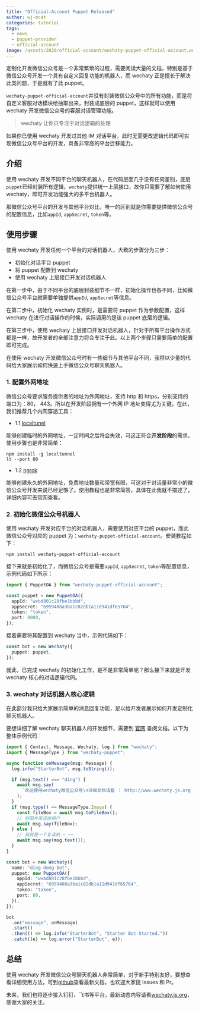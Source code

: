 ```yaml
---
title: "Official-Account Puppet Released"
author: wj-mcat
categories: tutorial
tags:
  - news
  - puppet-provider
  - official-account
image: /assets/2020/official-account/wechaty-puppet-official-account.webp
---
```


定制化开发微信公众号是一个非常繁琐的过程，需要阅读大量的文档，特别是基于微信公众号开发一个具有自定义回复功能的机器人，而 wechaty 正是擅长于解决此类问题，于是就有了此 puppet。

`wechaty-puppet-official-account`并没有封装微信公众号中的所有功能，而是将自定义客服对话模块给抽取出来，封装成底层的 puppet，这样就可以使用 wechaty 开发微信公众号的客服对话管理功能。

> wechaty 让你只专注于对话逻辑的处理

如果你已使用 wechaty 开发过其他 IM 对话平台，此时无需更改逻辑代码即可实现微信公众号平台的开发，具备非常高的平台迁移能力。

## 介绍

使用 wechaty 开发不同平台的聊天机器人，在代码层面几乎没有任何差别，底层`puppet`已经封装所有逻辑，`wechaty`提供统一上层接口，故你只需要了解如何使用 wechaty，即可开发功能强大的多平台机器人。

那微信公众号平台的开发与其他平台对比，唯一的区别就是你需要提供微信公众号的配置信息，比如`appId`, `appSecret`, `token`等。

## 使用步骤

使用 wechaty 开发任何一个平台的对话机器人，大致的步骤分为三步：

- 初始化对话平台 puppet
- 将 puppet 配置到 wechaty
- 使用 wechaty 上层接口开发对话机器人

在第一步中，由于不同平台的底层封装细节不一样，初始化操作也各不同，比如微信公众号平台就需要单独提供`appId`, `appSecret`等信息。

在第二步中，初始化 wechaty 实例时，是需要将 puppet 作为参数配置，这样 wechaty 在进行对话操作的时候，实际调用的是该 puppet 底层的逻辑。

在第三步中，使用 wechaty 上层接口开发对话机器人，针对于所有平台操作方式都是一样，故开发者的全部注意力将会专注于此。以上两个步骤只需要简单的配置即可完成。

在使用 wechaty 开发微信公众号时有一些细节与其他平台不同，我将以少量的代码给大家展示如何快速上手微信公众号聊天机器人。

### 1. 配置外网地址

微信公众号要求服务提供者的地址为外网地址，支持 http 和 https，分别支持的端口为：80， 443。所以在开发阶段拥有一个外网 IP 地址变得尤为关键，在此，我们推荐几个内网穿透工具：

- 1.1 [localtunel](https://localtunnel.github.io/www/)

能够创建临时的外网地址，一定时间之后将会失效，可这正符合**开发阶段**的需求。使用步骤也是非常简单：

```shell script
npm install -g localtunnel
lt --port 80
```

- 1.2 [ngrok](https://www.npmjs.com/package/ngrok)

能够创建永久的外网地址，免费地址数量和带宽有限，可这对于对话量非常小的微信公众号开发来说已经足够了。使用教程也是非常简答，具体在此我就不描述了，详细内容可去官网查看。

### 2. 初始化微信公众号机器人

使用 wechaty 开发对应平台的对话机器人，需要使用对应平台的 puppet，而此微信公众号对应的 puppet 为：`wechaty-puppet-official-account`。安装教程如下：

```shell script
npm install wechaty-puppet-official-account
```

接下来就是初始化了，而微信公众号是需要`appId`, `appSecret`, `token`等配置信息，示例代码如下所示：

```typescript
import { PuppetOA } from "wechaty-puppet-official-account";

const puppet = new PuppetOA({
  appId: "wxbd801c28fbe1bbbd",
  appSecret: "6959408a3ba1c82db1a11d941df65764",
  token: "token",
  port: 8080,
});
```

接着需要将其配置到 wechaty 当中，示例代码如下：

```typescript
const bot = new Wechaty({
  puppet: puppet,
});
```

就此，已完成 wechaty 的初始化工作，是不是非常简单呢？那么接下来就是开发 wechaty 核心的对话逻辑代码。

### 3. wechaty 对话机器人核心逻辑

在此部分我只给大家展示简单的消息回复功能，足以给开发者展示如何开发定制化聊天机器人。

要想详细了解 wechaty 聊天机器人的开发细节，需要到 [官网](http://wechaty.js.org/docs/introduction/) 查阅文档。以下为整体示例代码：

```typescript
import { Contact, Message, Wechaty, log } from "wechaty";
import { MessageType } from "wechaty-puppet";

async function onMessage(msg: Message) {
  log.info("StarterBot", msg.toString());

  if (msg.text() === "ding") {
    await msg.say(
      `欢迎使用wechaty微信公众号\n详细文档请看 ： http://www.wechaty.js.org 😄😄😄`
    );
  }
  if (msg.type() == MessageType.Image) {
    const fileBox = await msg.toFileBox();
    // 将图片发送给用户
    await msg.say(fileBox);
  } else {
    // 我就是一个复读机 ~_~~
    await msg.say(msg.text());
  }
}

const bot = new Wechaty({
  name: "ding-dong-bot",
  puppet: new PuppetOA({
    appId: "wxbd801c28fbe1bbbd",
    appSecret: "6959408a3ba1c82db1a11d941df65764",
    token: "token",
    port: 80,
  }),
});

bot
  .on("message", onMessage)
  .start()
  .then(() => log.info("StarterBot", "Starter Bot Started."))
  .catch((e) => log.error("StarterBot", e));
```

## 总结

使用 wechaty 开发微信公众号聊天机器人非常简单，对于新手特别友好，要想查看详细使用方法，可到[github](https://github.com/wechaty/wechaty-puppet-official-account)查看最新文档，也欢迎大家提 Issues 和 Pr。

未来，我们也将逐步接入钉钉、飞书等平台，最新动态内容请看[wechaty.js.org](http://wechaty.js.org/)，感谢大家的关注。
